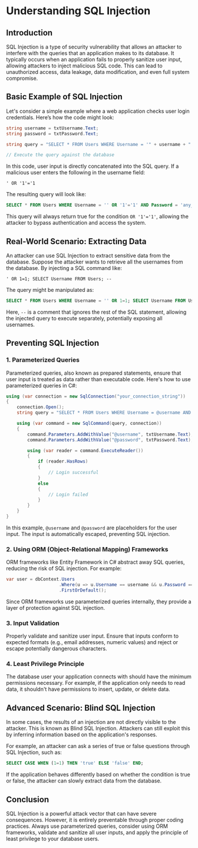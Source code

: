 
# Understanding SQL Injection

## Introduction

SQL Injection is a type of security vulnerability that allows an attacker to interfere with the queries that an application makes to its database. It typically occurs when an application fails to properly sanitize user input, allowing attackers to inject malicious SQL code. This can lead to unauthorized access, data leakage, data modification, and even full system compromise.

## Basic Example of SQL Injection

Let's consider a simple example where a web application checks user login credentials. Here’s how the code might look:

```csharp
string username = txtUsername.Text;
string password = txtPassword.Text;

string query = "SELECT * FROM Users WHERE Username = '" + username + "' AND Password = '" + password + "'";

// Execute the query against the database
```

In this code, user input is directly concatenated into the SQL query. If a malicious user enters the following in the username field:

```
' OR '1'='1
```

The resulting query will look like:

```sql
SELECT * FROM Users WHERE Username = '' OR '1'='1' AND Password = 'any_password'
```

This query will always return true for the condition `OR '1'='1'`, allowing the attacker to bypass authentication and access the system.

## Real-World Scenario: Extracting Data

An attacker can use SQL Injection to extract sensitive data from the database. Suppose the attacker wants to retrieve all the usernames from the database. By injecting a SQL command like:

```
' OR 1=1; SELECT Username FROM Users; --
```

The query might be manipulated as:

```sql
SELECT * FROM Users WHERE Username = '' OR 1=1; SELECT Username FROM Users; -- AND Password = 'password'
```

Here, `--` is a comment that ignores the rest of the SQL statement, allowing the injected query to execute separately, potentially exposing all usernames.

## Preventing SQL Injection

### 1. **Parameterized Queries**

Parameterized queries, also known as prepared statements, ensure that user input is treated as data rather than executable code. Here's how to use parameterized queries in C#:

```csharp
using (var connection = new SqlConnection("your_connection_string"))
{
    connection.Open();
    string query = "SELECT * FROM Users WHERE Username = @username AND Password = @password";

    using (var command = new SqlCommand(query, connection))
    {
        command.Parameters.AddWithValue("@username", txtUsername.Text);
        command.Parameters.AddWithValue("@password", txtPassword.Text);

        using (var reader = command.ExecuteReader())
        {
            if (reader.HasRows)
            {
                // Login successful
            }
            else
            {
                // Login failed
            }
        }
    }
}
```

In this example, `@username` and `@password` are placeholders for the user input. The input is automatically escaped, preventing SQL injection.

### 2. **Using ORM (Object-Relational Mapping) Frameworks**

ORM frameworks like Entity Framework in C# abstract away SQL queries, reducing the risk of SQL injection. For example:

```csharp
var user = dbContext.Users
                    .Where(u => u.Username == username && u.Password == password)
                    .FirstOrDefault();
```

Since ORM frameworks use parameterized queries internally, they provide a layer of protection against SQL injection.

### 3. **Input Validation**

Properly validate and sanitize user input. Ensure that inputs conform to expected formats (e.g., email addresses, numeric values) and reject or escape potentially dangerous characters.

### 4. **Least Privilege Principle**

The database user your application connects with should have the minimum permissions necessary. For example, if the application only needs to read data, it shouldn't have permissions to insert, update, or delete data.

## Advanced Scenario: Blind SQL Injection

In some cases, the results of an injection are not directly visible to the attacker. This is known as Blind SQL Injection. Attackers can still exploit this by inferring information based on the application's responses.

For example, an attacker can ask a series of true or false questions through SQL Injection, such as:

```sql
SELECT CASE WHEN (1=1) THEN 'true' ELSE 'false' END;
```

If the application behaves differently based on whether the condition is true or false, the attacker can slowly extract data from the database.

## Conclusion

SQL Injection is a powerful attack vector that can have severe consequences. However, it is entirely preventable through proper coding practices. Always use parameterized queries, consider using ORM frameworks, validate and sanitize all user inputs, and apply the principle of least privilege to your database users.
